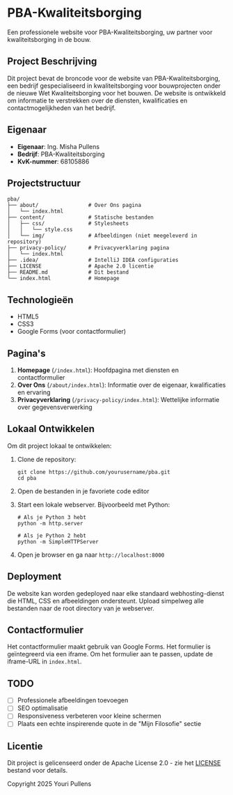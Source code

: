 # PBA-Kwaliteitsborging

Een professionele website voor PBA-Kwaliteitsborging, uw partner voor kwaliteitsborging in de bouw.

## Project Beschrijving

Dit project bevat de broncode voor de website van PBA-Kwaliteitsborging, een bedrijf gespecialiseerd in kwaliteitsborging voor bouwprojecten onder de nieuwe Wet Kwaliteitsborging voor het bouwen. De website is ontwikkeld om informatie te verstrekken over de diensten, kwalificaties en contactmogelijkheden van het bedrijf.

## Eigenaar

- **Eigenaar**: Ing. Misha Pullens
- **Bedrijf**: PBA-Kwaliteitsborging
- **KvK-nummer**: 68105886

## Projectstructuur

```
pba/
├── about/                # Over Ons pagina
│   └── index.html
├── content/              # Statische bestanden
│   ├── css/              # Stylesheets
│   │   └── style.css
│   └── img/              # Afbeeldingen (niet meegeleverd in repository)
├── privacy-policy/       # Privacyverklaring pagina
│   └── index.html
├── .idea/                # IntelliJ IDEA configuraties
├── LICENSE               # Apache 2.0 licentie
├── README.md             # Dit bestand
└── index.html            # Homepage
```

## Technologieën

- HTML5
- CSS3
- Google Forms (voor contactformulier)

## Pagina's

1. **Homepage** (`/index.html`): Hoofdpagina met diensten en contactformulier
2. **Over Ons** (`/about/index.html`): Informatie over de eigenaar, kwalificaties en ervaring
3. **Privacyverklaring** (`/privacy-policy/index.html`): Wettelijke informatie over gegevensverwerking

## Lokaal Ontwikkelen

Om dit project lokaal te ontwikkelen:

1. Clone de repository:
   ```
   git clone https://github.com/yourusername/pba.git
   cd pba
   ```

2. Open de bestanden in je favoriete code editor

3. Start een lokale webserver. Bijvoorbeeld met Python:
   ```
   # Als je Python 3 hebt
   python -m http.server
   
   # Als je Python 2 hebt
   python -m SimpleHTTPServer
   ```

4. Open je browser en ga naar `http://localhost:8000`

## Deployment

De website kan worden gedeployed naar elke standaard webhosting-dienst die HTML, CSS en afbeeldingen ondersteunt. Upload simpelweg alle bestanden naar de root directory van je webserver.

## Contactformulier

Het contactformulier maakt gebruik van Google Forms. Het formulier is geïntegreerd via een iframe. Om het formulier aan te passen, update de iframe-URL in `index.html`.

## TODO

- [ ] Professionele afbeeldingen toevoegen
- [ ] SEO optimalisatie
- [ ] Responsiveness verbeteren voor kleine schermen
- [ ] Plaats een echte inspirerende quote in de "Mijn Filosofie" sectie

## Licentie

Dit project is gelicenseerd onder de Apache License 2.0 - zie het [LICENSE](LICENSE) bestand voor details.

Copyright 2025 Youri Pullens
